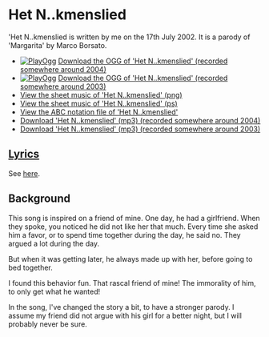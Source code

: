 # Het N..kmenslied

'Het N..kmenslied is written by me on the 17th July 2002.
It is a parody of 'Margarita' by Marco Borsato.

* [![PlayOgg](http://static.fsf.org/playogg/Play_ogg_80x15.png "I support PlayOgg!")](http://playogg.org) [Download the OGG of 'Het N..kmenslied' (recorded somewhere around 2004)](http://www.richelbilderbeek.nl/CD03_10HetNeukmenslied.ogg)
* [![PlayOgg](http://static.fsf.org/playogg/Play_ogg_80x15.png "I support PlayOgg!")](http://playogg.org) [Download the OGG of 'Het N..kmenslied' (recorded somewhere around 2003)](http://www.richelbilderbeek.nl/CD02_06HetNeukmenslied.ogg)
* [View the sheet music of 'Het N..kmenslied' (png)](15_het_neukmenslied.png)
* [View the sheet music of 'Het N..kmenslied' (ps)](15_het_neukmenslied.ps)
* [View the ABC notation file of 'Het N..kmenslied'](15_het_neukmenslied.abc)
* [Download 'Het N..kmenslied' (mp3) (recorded somewhere around 2004)](http://www.richelbilderbeek.nl/CD03_10HetNeukmenslied.mp3)
* [Download 'Het N..kmenslied' (mp3) (recorded somewhere around 2003)](http://www.richelbilderbeek.nl/CD02_06HetNeukmenslied.mp3)

## [Lyrics](15_het_neukmenslied.txt)

See [here](15_het_neukmenslied.txt).

## Background

This song is inspired on a friend of mine. One day,
he had a girlfriend. When they spoke, you noticed he
did not like her that much. Every time she asked him
a favor, or to spend time together during the
day, he said no. They argued a lot during the day.

But when it was getting later, he always made up
with her, before going to bed together.

I found this behavior fun. That rascal friend of mine!
The immorality of him, to only get what he wanted!

In the song, I've changed the story a bit, to have a
stronger parody. I assume my friend did not argue with
his girl for a better night, but I will probably never be
sure.
